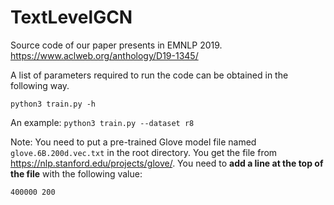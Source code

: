 # TextLevelGCN
Source code of our paper presents in EMNLP 2019. https://www.aclweb.org/anthology/D19-1345/

A list of parameters required to run the code can be obtained in the following way.

`python3 train.py -h`

An example: 
`python3 train.py --dataset r8`

Note: You need to put a pre-trained Glove model file named `glove.6B.200d.vec.txt` in the root directory.
You get the file from https://nlp.stanford.edu/projects/glove/.
You need to **add a line at the top of the file** with the following value:

`400000 200`
